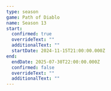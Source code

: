 ```yaml
---
type: season
game: Path of Diablo
name: Season 13
start:
  confirmed: true
  overrideText: ""
  additionalText: ""
  startDate: 2024-11-15T21:00:00.000Z
end:
  endDate: 2025-07-30T22:00:00.000Z
  confirmed: false
  overrideText: ""
  additionalText: ""
---
```

